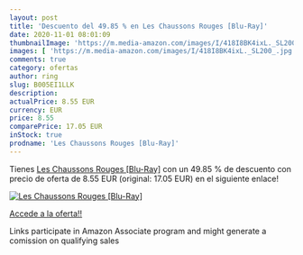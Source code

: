 ```yaml
---
layout: post
title: 'Descuento del 49.85 % en Les Chaussons Rouges [Blu-Ray]'
date: 2020-11-01 08:01:09
thumbnailImage: 'https://m.media-amazon.com/images/I/418I8BK4ixL._SL200_.jpg'
images: [ 'https://m.media-amazon.com/images/I/418I8BK4ixL._SL200_.jpg' ]
comments: true
category: ofertas
author: ring
slug: B005EI1LLK
description:
actualPrice: 8.55 EUR
currency: EUR
price: 8.55
comparePrice: 17.05 EUR
inStock: true
prodname: 'Les Chaussons Rouges [Blu-Ray]'
---
```


Tienes [Les Chaussons Rouges [Blu-Ray]](https://www.amazon.fr/dp/B005EI1LLK/?tag=tolees0d-21) con un 49.85 % de descuento con precio de oferta de 8.55 EUR (original: 17.05 EUR) en el siguiente enlace!

[![Les Chaussons Rouges [Blu-Ray]](https://m.media-amazon.com/images/I/418I8BK4ixL._SL200_.jpg)](https://www.amazon.fr/dp/B005EI1LLK/?tag=tolees0d-21)

[Accede a la oferta!!](https://www.amazon.fr/dp/B005EI1LLK/?tag=tolees0d-21)

Links participate in Amazon Associate program and might generate a comission on qualifying sales


